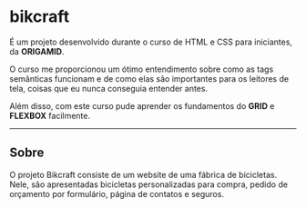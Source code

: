 # bikcraft 
É um projeto desenvolvido durante o curso de HTML e CSS para iniciantes, da **ORIGAMID**. 

O curso me proporcionou um ótimo entendimento sobre como as tags semânticas funcionam e de como elas são importantes para os leitores de tela, coisas que eu nunca conseguia entender antes.

Além disso, com este curso pude aprender os fundamentos do **GRID** e  **FLEXBOX** facilmente. 

<hr>

## Sobre
O projeto Bikcraft consiste de um website de uma fábrica de bicicletas. Nele, são apresentadas bicicletas personalizadas para compra, pedido de orçamento por formulário, página de contatos e seguros.
